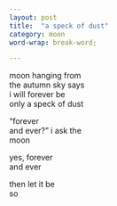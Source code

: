 ```yaml
---
layout: post
title:  "a speck of dust"
category: moon
word-wrap: break-word;

---
```


moon hanging from <br/>
the autumn sky says <br/>
i will forever be <br/>
only a speck of dust

“forever<br/>
and ever?” i ask the<br/>
moon

yes, forever<br/>
and ever

then let it be <br/>
so
